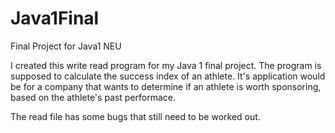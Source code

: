 # Java1Final
Final Project for Java1 NEU

I created this write read program for my Java 1 final project. The program is supposed to
calculate the success index of an athlete. It's application would be for a company that 
wants to determine if an athlete is worth sponsoring, based on the athlete's past performace.

The read file has some bugs that still need to be worked out. 
